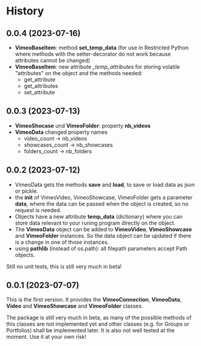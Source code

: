 # History
## 0.0.4 (2023-07-16)
- **VimeoBaseItem**: method **set_temp_data** (for use in Restricted Python where methods with the setter-decorator do not work because attributes cannot be changed)
- **VimeoBaseItem**: new attribute *\_temp_attributes* for storing volatile "attributes" on the object and the methods needed:
	- get_attribute
	- get_attributes
	- set_attribute

## 0.0.3 (2023-07-13)
- **VimeoShocase** und **VimeoFolder**: property **nb_videos**
- **VimeoData** changed property names
	- video_count -> nb_videos
	- showcases_count -> nb_showcases
	- folders_count -> nb_folders

## 0.0.2 (2023-07-12)
- VimeoData gets the methods **save** and **load**, to save or load data as json or pickle. 
- the **__init__** of VimeoVideo, VimeoShowcase, VimeoFolder gets a parameter **data**, where the data can be passed when the object is created, so no request is needed.
- Objects have a new attribute **temp_data** (dictionary) where you can store data relevant to your runing program directly on the object.
- The **VimeoData** object can be added to **VimeoVideo**, **VimeoShowcase** and **VimeoFolder** instances. So the data object can be updated if there is a change in one of those instances.
- using **pathlib** (instead of os.path): all filepath parameters accept Path objects.

Still no unit tests, this is still very much in beta!

## 0.0.1 (2023-07-07)
This is the first version. It provides the **VimeoConnection**, **VimeoData**, **Video** and **VimeoShowcase** and **VimeoFolder** classes.

The package is still very much in beta, as many of the possible methods of this classes are not implemented yet and other classes (e.g. for Groups or Portfolios) shall be implemented later. It is also not well tested at the moment. Use it at your own risk!
